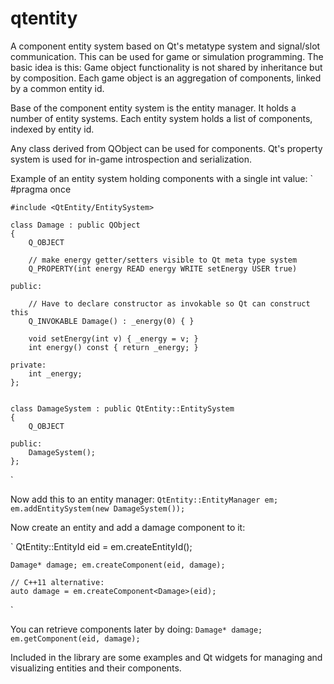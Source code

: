 qtentity
========

A component entity system based on Qt's metatype system and signal/slot communication.
This can be used for game or simulation programming.
The basic idea is this: Game object functionality is not shared by inheritance but by composition.
Each game object is an aggregation of components, linked by a common entity id.

Base of the component entity system is the entity manager. It holds a number of entity systems.
Each entity system holds a list of components, indexed by entity id.

Any class derived from QObject can be used for components. Qt's property system is used for in-game introspection and serialization.

Example of an entity system holding components with a single int value:
`
	#pragma once

	#include <QtEntity/EntitySystem>

	class Damage : public QObject
	{
		Q_OBJECT

		// make energy getter/setters visible to Qt meta type system
		Q_PROPERTY(int energy READ energy WRITE setEnergy USER true)

	public:

		// Have to declare constructor as invokable so Qt can construct this
		Q_INVOKABLE Damage() : _energy(0) { }

		void setEnergy(int v) { _energy = v; }
		int energy() const { return _energy; }

	private:
		int _energy;
	};


	class DamageSystem : public QtEntity::EntitySystem
	{
		Q_OBJECT

	public:
		DamageSystem();
	};
`

Now add this to an entity manager:
`
	QtEntity::EntityManager em;
	em.addEntitySystem(new DamageSystem());
`

Now create an entity and add a damage component to it:

`
	QtEntity::EntityId eid = em.createEntityId();

	Damage* damage; em.createComponent(eid, damage);

	// C++11 alternative:
	auto damage = em.createComponent<Damage>(eid);
`

You can retrieve components later by doing:
`
	Damage* damage; em.getComponent(eid, damage);
`

Included in the library are some examples and Qt widgets for managing and visualizing entities and their components.